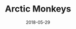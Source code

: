 ---
layout: post
title: Arctic Monkeys
date: 2018-05-29
categories: concert
location: Zenith Paris
image: arcticmonkeys2018.jpg
playlist: 111577883/playlist/7CdPWfOG83NeU4iG7jxasc/dark
---